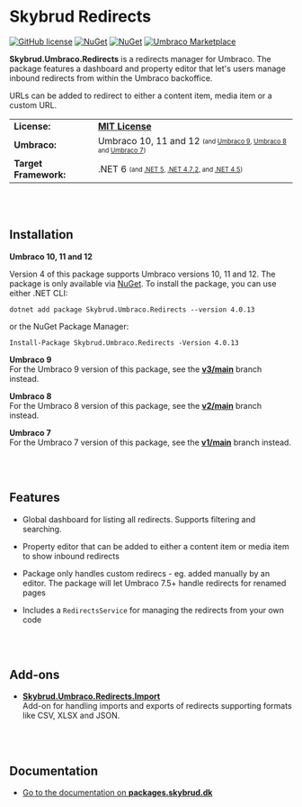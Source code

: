 # Skybrud Redirects

[![GitHub license](https://img.shields.io/badge/license-MIT-blue.svg)](LICENSE.md) [![NuGet](https://img.shields.io/nuget/vpre/Skybrud.Umbraco.Redirects.svg)](https://www.nuget.org/packages/Skybrud.Umbraco.Redirects) [![NuGet](https://img.shields.io/nuget/dt/Skybrud.Umbraco.Redirects.svg)](https://www.nuget.org/packages/Skybrud.Umbraco.Redirects) [![Umbraco Marketplace](https://img.shields.io/badge/umbraco-marketplace-%233544B1)](https://marketplace.umbraco.com/package/skybrud.umbraco.redirects)

**Skybrud.Umbraco.Redirects** is a redirects manager for Umbraco. The package features a dashboard and property editor that let's users manage inbound redirects from within the Umbraco backoffice.

URLs can be added to redirect to either a content item, media item or a custom URL.

<table>
  <tr>
    <td><strong>License:</strong></td>
    <td><a href="./LICENSE.md"><strong>MIT License</strong></a></td>
  </tr>
  <tr>
    <td><strong>Umbraco:</strong></td>
    <td>
      Umbraco 10, 11 and 12
      <sub><sup>(and <a href="https://github.com/skybrud/Skybrud.Umbraco.Redirects/tree/v3/main">Umbraco 9</a>, <a href="https://github.com/skybrud/Skybrud.Umbraco.Redirects/tree/v2/main">Umbraco 8</a> and <a href="https://github.com/skybrud/Skybrud.Umbraco.Redirects/tree/v1/main">Umbraco 7</a>)</sup></sub>
    </td>
  </tr>
  <tr>
    <td><strong>Target Framework:</strong></td>
    <td>
      .NET 6
      <sub><sup>(and <a href="https://github.com/skybrud/Skybrud.Umbraco.Redirects/tree/v3/main">.NET 5</a>, <a href="https://github.com/skybrud/Skybrud.Umbraco.Redirects/tree/v2/main">.NET 4.7.2</a>, and <a href="https://github.com/skybrud/Skybrud.Umbraco.Redirects/tree/v1/main">.NET 4.5</a>)</sup></sub>
    </td>
  </tr>
</table>





<br /><br />

## Installation

**Umbraco 10, 11 and 12**  

Version 4 of this package supports Umbraco versions 10, 11 and 12. The package is only available via [NuGet](https://www.nuget.org/packages/Skybrud.Umbraco.Redirects/4.0.13). To install the package, you can use either .NET CLI:

```
dotnet add package Skybrud.Umbraco.Redirects --version 4.0.13
```

or the NuGet Package Manager:

```
Install-Package Skybrud.Umbraco.Redirects -Version 4.0.13
```

**Umbraco 9**  
For the Umbraco 9 version of this package, see the [**v3/main**](https://github.com/skybrud/Skybrud.Umbraco.Redirects/tree/v3/main) branch instead.

**Umbraco 8**  
For the Umbraco 8 version of this package, see the [**v2/main**](https://github.com/skybrud/Skybrud.Umbraco.Redirects/tree/v2/main) branch instead.

**Umbraco 7**  
For the Umbraco 7 version of this package, see the [**v1/main**](https://github.com/skybrud/Skybrud.Umbraco.Redirects/tree/v1/main) branch instead.




<br /><br />

## Features

- Global dashboard for listing all redirects. Supports filtering and searching.

- Property editor that can be added to either a content item or media item to show inbound redirects

- Package only handles custom redirecs - eg. added manually by an editor. The package will let Umbraco 7.5+ handle redirects for renamed pages

- Includes a `RedirectsService` for managing the redirects from your own code

[NuGetPackage]: https://www.nuget.org/packages/Skybrud.Umbraco.Redirects
[GitHubRelease]: https://github.com/skybrud/Skybrud.Umbraco.Redirects/releases




<br /><br />

## Add-ons

- [**Skybrud.Umbraco.Redirects.Import**](https://github.com/skybrud/Skybrud.Umbraco.Redirects.Import)  
Add-on for handling imports and exports of redirects supporting formats like CSV, XLSX and JSON.





<br /><br />

## Documentation

- [Go to the documentation on **packages.skybrud.dk**](https://packages.skybrud.dk/skybrud.umbraco.redirects/docs/v4/)

